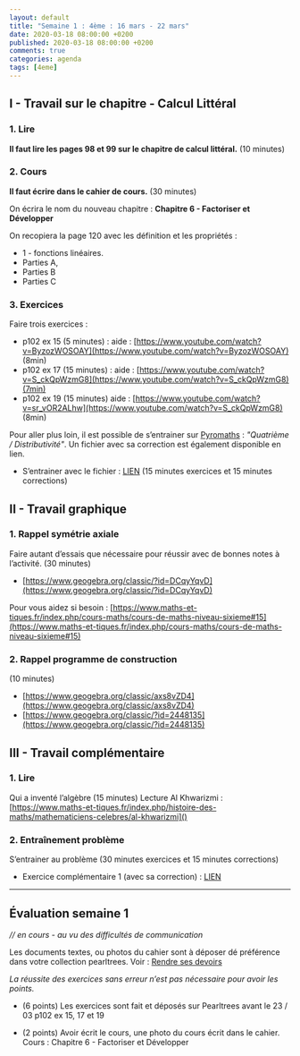 ```yaml
---
layout: default
title: "Semaine 1 : 4ème : 16 mars - 22 mars"
date: 2020-03-18 08:00:00 +0200
published: 2020-03-18 08:00:00 +0200
comments: true
categories: agenda
tags: [4eme]
---
```



## I - Travail sur le chapitre - Calcul Littéral

### 1. Lire

**Il faut lire les pages 98 et 99 sur le chapitre de calcul littéral.** (10 minutes)

### 2. Cours

**Il faut écrire dans le cahier de cours.** (30 minutes)

On écrira le nom du nouveau chapitre : **Chapitre 6 - Factoriser et Développer**

On recopiera la page 120 avec les définition et les propriétés :

* 1 - fonctions linéaires. 
* Parties A, 
* Parties B
* Parties C


<!--more-->
### 3. Exercices


Faire trois exercices :

* p102 ex 15 (5 minutes) : aide : [https://www.youtube.com/watch?v=ByzozWOSOAY](https://www.youtube.com/watch?v=ByzozWOSOAY) (8min)
* p102 ex 17 (15 minutes) : aide : [https://www.youtube.com/watch?v=S_ckQpWzmG8](https://www.youtube.com/watch?v=S_ckQpWzmG8)(7min)
* p102 ex 19 (15 minutes) aide : [https://www.youtube.com/watch?v=sr_vOR2ALhw](https://www.youtube.com/watch?v=S_ckQpWzmG8) (8min)

Pour aller plus loin, il est possible de s’entrainer sur [Pyromaths](https://enligne.pyromaths.org/) : *"Quatrième / Distributivité"*. Un fichier avec sa correction est également disponible en lien.

* S’entrainer avec le fichier : [LIEN](https://www.holomoprphe.fr/_data/doc/4eme/S1/4c1-entrainement-reduire.pdf) (15 minutes exercices et 15 minutes corrections)


## II - Travail graphique

### 1. Rappel symétrie axiale


Faire autant d’essais que nécessaire pour réussir avec de bonnes notes à l’activité. (30 minutes)

* [https://www.geogebra.org/classic/?id=DCqyYqvD](https://www.geogebra.org/classic/?id=DCqyYqvD)

Pour vous aidez si besoin : [https://www.maths-et-tiques.fr/index.php/cours-maths/cours-de-maths-niveau-sixieme#15](https://www.maths-et-tiques.fr/index.php/cours-maths/cours-de-maths-niveau-sixieme#15)


### 2. Rappel programme de construction 

(10 minutes)

* [https://www.geogebra.org/classic/axs8vZD4](https://www.geogebra.org/classic/axs8vZD4)
* [https://www.geogebra.org/classic/?id=2448135](https://www.geogebra.org/classic/?id=2448135)


## III - Travail complémentaire

### 1. Lire
Qui a inventé l’algèbre (15 minutes)
Lecture Al Khwarizmi : [https://www.maths-et-tiques.fr/index.php/histoire-des-maths/mathematiciens-celebres/al-khwarizmi]()


### 2. Entraînement problème

S’entrainer au problème (30 minutes exercices et 15 minutes corrections)

* Exercice complémentaire 1 (avec sa correction) : [LIEN](/_data/doc/4eme/S1/4c1-exc.pdf)


----------------------------


## Évaluation semaine 1

*// en cours - au vu des difficultés de communication*

Les documents textes, ou photos du cahier sont à déposer dé préférence dans votre collection pearltrees. Voir : [Rendre ses devoirs](/rendu/)

*La réussite des exercices sans erreur n’est pas nécessaire pour avoir les points.*

* (6 points) Les exercices sont fait et déposés sur Pearltrees avant le 23 / 03
p102 ex 15, 17 et 19

* (2 points) Avoir écrit le cours, une photo du cours écrit dans le cahier. Cours : Chapitre 6 - Factoriser et
Développer